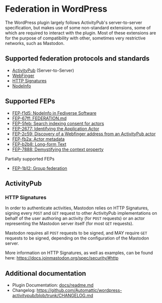 # Federation in WordPress

The WordPress plugin largely follows ActivityPub's server-to-server specification, but makes use of some non-standard extensions, some of which are required to interact with the plugin. Most of these extensions are for the purpose of compatibility with other, sometimes very restrictive networks, such as Mastodon.

## Supported federation protocols and standards

- [ActivityPub](https://www.w3.org/TR/activitypub/) (Server-to-Server)
- [WebFinger](https://swicg.github.io/activitypub-http-signature/)
- [HTTP Signatures](https://www.w3.org/community/reports/socialcg/CG-FINAL-apwf-20240608/)
- [NodeInfo](https://nodeinfo.diaspora.software/)

## Supported FEPs

- [FEP-f1d5: NodeInfo in Fediverse Software](https://codeberg.org/fediverse/fep/src/branch/main/fep/f1d5/fep-f1d5.md)
- [FEP-67ff: FEDERATION.md](https://codeberg.org/fediverse/fep/src/branch/main/fep/67ff/fep-67ff.md)
- [FEP-5feb: Search indexing consent for actors](https://codeberg.org/fediverse/fep/src/branch/main/fep/5feb/fep-5feb.md)
- [FEP-2677: Identifying the Application Actor](https://codeberg.org/fediverse/fep/src/branch/main/fep/2677/fep-2677.md)
- [FEP-2c59: Discovery of a Webfinger address from an ActivityPub actor](https://codeberg.org/fediverse/fep/src/branch/main/fep/2c59/fep-2c59.md)
- [FEP-fb2a: Actor metadata](https://codeberg.org/fediverse/fep/src/branch/main/fep/fb2a/fep-fb2a.md)
- [FEP-b2b8: Long-form Text](https://codeberg.org/fediverse/fep/src/branch/main/fep/b2b8/fep-b2b8.md)
- [FEP-7888: Demystifying the context property](https://codeberg.org/fediverse/fep/src/branch/main/fep/7888/fep-7888.md)

Partially supported FEPs

- [FEP-1b12: Group federation](https://codeberg.org/fediverse/fep/src/branch/main/fep/1b12/fep-1b12.md)

## ActivityPub

### HTTP Signatures

In order to authenticate activities, Mastodon relies on HTTP Signatures, signing every `POST` and `GET` request to other ActivityPub implementations on behalf of the user authoring an activity (for `POST` requests) or an actor representing the Mastodon server itself (for most `GET` requests).

Mastodon requires all `POST` requests to be signed, and MAY require `GET` requests to be signed, depending on the configuration of the Mastodon server.

More information on HTTP Signatures, as well as examples, can be found here: <https://docs.joinmastodon.org/spec/security/#http>

## Additional documentation

- Plugin Documentation: [docs/readme.md](docs/readme.md)
- Changelog: <https://github.com/Automattic/wordpress-activitypub/blob/trunk/CHANGELOG.md>
